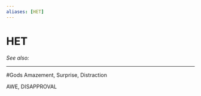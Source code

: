 ```yaml
---
aliases: [HET]
---
```

# HET
*See also:* 
___
#Gods 
Amazement, Surprise, Distraction

AWE, DISAPPROVAL